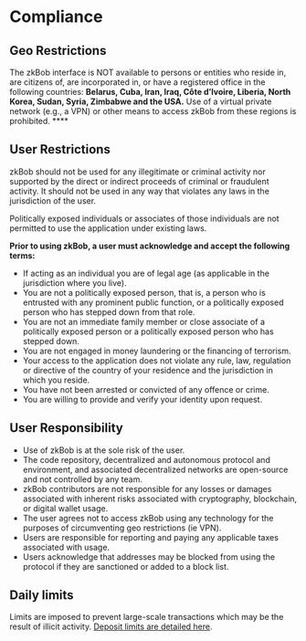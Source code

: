 # Compliance

## Geo Restrictions

The zkBob interface is NOT available to persons or entities who reside in, are citizens of, are incorporated in, or have a registered office in the following countries: **Belarus, Cuba, Iran, Iraq, Côte d’Ivoire, Liberia, North Korea, Sudan, Syria, Zimbabwe and the USA.** Use of a virtual private network (e.g., a VPN) or other means to access zkBob from these regions is prohibited.  **** &#x20;

## User Restrictions

zkBob should not be used for any illegitimate or criminal activity nor supported by the direct or indirect proceeds of criminal or fraudulent activity. It should not be used in any way that violates any laws in the jurisdiction of the user.&#x20;

Politically exposed individuals or associates of those individuals are not permitted to use the application under existing laws.&#x20;

**Prior to using zkBob, a user must acknowledge and accept the following terms:**

* If acting as an individual you are of legal age (as applicable in the jurisdiction where you live).
* You are not a politically exposed person, that is, a person who is entrusted with any prominent public function, or a politically exposed person who has stepped down from that role.
* You are not an immediate family member or close associate of a politically exposed person or a politically exposed person who has stepped down.
* You are not engaged in money laundering or the financing of terrorism.
* Your access to the application does not violate any rule, law, regulation or directive of the country of your residence and the jurisdiction in which you reside.
* You have not been arrested or convicted of any offence or crime.
* You are willing to provide and verify your identity upon request.

## User Responsibility

* Use of zkBob is at the sole risk of the user.
* The code repository, decentralized and autonomous protocol and environment, and associated decentralized networks are open-source and not controlled by any team.&#x20;
* zkBob contributors are not responsible for any losses or damages associated with inherent risks associated with cryptography, blockchain, or digital wallet usage.
* The user agrees not to access zkBob using any technology for the purposes of circumventing geo restrictions (ie VPN).
* Users are responsible for reporting and paying any applicable taxes associated with usage.
* Users acknowledge that addresses may be blocked from using the protocol if they are sanctioned or added to a block list.

## Daily limits

Limits are imposed to prevent large-scale transactions which may be the result of illicit activity. [Deposit limits are detailed here](deposit-limits.md).

